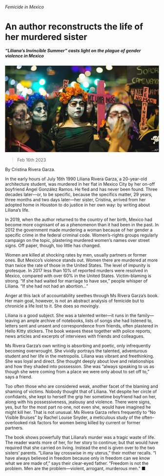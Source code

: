 ###### Femicide in Mexico

# An author reconstructs the life of her murdered sister 

##### “Liliana’s Invincible Summer” casts light on the plague of gender violence in Mexico 

![image](images/20230218_CUP004.jpg) 

> Feb 16th 2023 

By Cristina Rivera Garza. 

In the early hours of July 16th 1990 Liliana Rivera Garza, a 20-year-old architecture student, was murdered in her flat in Mexico City by her on-off boyfriend Ángel González Ramos. He fled and has never been found. Three decades later—or, to be specific, because the specifics matter, 29 years, three months and two days later—her sister, Cristina, arrived from her adopted home in Houston to do justice in her own way: by writing about Liliana’s life.

In 2019, when the author returned to the country of her birth, Mexico had become more cognisant of  as a phenomenon than it had been in the past. In 2012 the government made murdering a woman because of her gender a specific crime in the federal criminal code. Women’s-rights groups regularly campaign on the topic, plastering murdered women’s names over street signs. Off paper, though, too little has changed. 

Women  are killed at shocking rates by men, usually partners or former ones. But Mexico’s violence stands out. Women there are murdered at more than twice the rate of those in the United States. The level of impunity is grotesque. In 2017 less than 10% of reported murders were resolved in Mexico, compared with over 60% in the United States. Victim-blaming is strong. “If she had waited for marriage to have sex,” people whisper of Liliana. “If she had not had an abortion…” 

Anger at this lack of accountability seethes through Ms Rivera Garza’s book. Her main goal, however, is not an abstract analysis of femicide but to chronicle a life lost to it. She does so movingly.

Liliana is a good subject. She was a talented writer—it runs in the family—leaving an ample archive of notebooks, lists of songs she had listened to, letters sent and unsent and correspondence from friends, often plastered in Hello Kitty stickers. The book weaves these together with police reports, news articles and excerpts of interviews with friends and colleagues.

Ms Rivera Garza’s own writing is absorbing and poetic, only infrequently becoming overwrought. She vividly portrays the talented, adventurous student and her life in the metropolis. Liliana was vibrant and freethinking. She was loyal and direct. She thought deeply about love and relationships and how they shaded into possession. She was “always speaking to us as though she were coming from a place we were only about to set off to,” says a friend.

Too often those who  are considered weak, another facet of the blaming and shaming of victims. Nobody thought that of Liliana. Yet despite her circle of confidants, she kept to herself the grip her sometime boyfriend had on her, along with his possessiveness, jealousy and violence. There were signs, yes, but for the most part no one, not even she, would have imagined he might kill her. That is not unusual. Ms Rivera Garza refers frequently to “No Visible Bruises” by Rachel Louise Snyder, a meticulous study of the often-overlooked risk factors for women being killed by current or former partners.

The book shows powerfully that Liliana’s murder was a tragic waste of life. The reader wants more of her, for her story to continue; but that would have required that she carried on living. Instead the end is given over to the two sisters’ parents. “Liliana lay crosswise in my uterus,” their mother recalls. “I have always believed in freedom because only in freedom can we know what we are made of,” says their clear-eyed father. “Freedom is not the problem. Men are the problem—violent, arrogant, murderous men.” ■


